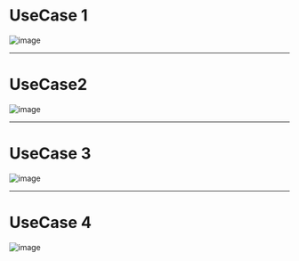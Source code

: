 # UseCase 1

![image](https://user-images.githubusercontent.com/49024958/114809060-6a82e680-9de4-11eb-94d2-15139afd4523.png)

<hr>

# UseCase2

![image](https://user-images.githubusercontent.com/49024958/114809210-ba61ad80-9de4-11eb-8f88-b3de2898b6ee.png)

<hr>

# UseCase 3

![image](https://user-images.githubusercontent.com/55435898/115825063-dcda7300-a443-11eb-9e8a-ba21f8a80965.png)


<hr>

# UseCase 4

![image](https://user-images.githubusercontent.com/55435898/115825101-eb288f00-a443-11eb-8f89-6f4bb6f6b9b5.png)

